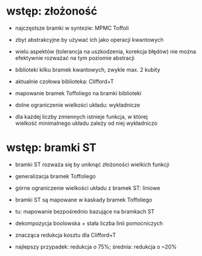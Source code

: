 # wstęp: złożoność

* najczęstsze bramki w syntezie: MPMC Toffoli
<!-- .element: class="fragment" -->
* zbyt abstrakcyjne by używać ich jako operacji kwantowych
<!-- .element: class="fragment" -->
* wielu aspektów (tolerancja na uszkodzenia, korekcja błędów) nie można efektywnie rozważać na tym poziomie abstracji
<!-- .element: class="fragment" -->
* biblioteki kilku bramek kwantowych, zwykle max. 2 kubity
<!-- .element: class="fragment" -->
* aktualnie czołowa biblioteka: Clifford+T
<!-- .element: class="fragment" -->
* mapowanie bramek Toffoliego na bramki biblioteki
<!-- .element: class="fragment" -->
* dolne ograniczenie wielkości układu: wykładnicze
<!-- .element: class="fragment" -->
* dla każdej liczby zmiennych istnieje funkcja, w której<br />wielkość minimalnego układu zależy od niej wykładniczo
<!-- .element: class="fragment" -->


# wstęp: bramki ST

* bramki ST rozważa się by uniknąć złożoności wielkich funkcji
<!-- .element: class="fragment" -->
* generalizacja bramek Toffoliego
<!-- .element: class="fragment" -->
* górne ograniczenie wielkości układu z bramek ST: liniowe
<!-- .element: class="fragment" -->
* bramki ST są mapowane w kaskady bramek Toffoliego
<!-- .element: class="fragment" -->
* tu: mapowanie bezpośrednio bazujące na bramkach ST
<!-- .element: class="fragment" -->
* dekompozycja boolowska + stała liczba linii pomocniczych
<!-- .element: class="fragment" -->
* znacząca redukcja kosztu dla Clifford+T
<!-- .element: class="fragment" -->
* najlepszy przypadek: redukcja o 75%; średnia: redukcja o ~20%
<!-- .element: class="fragment" -->
